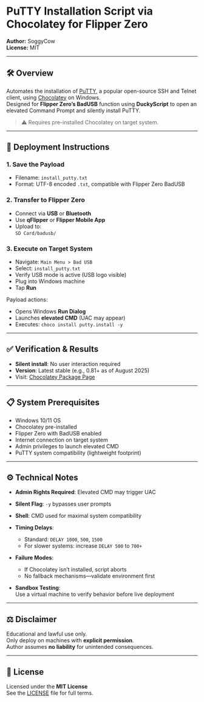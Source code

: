 # PuTTY Installation Script via Chocolatey for Flipper Zero

**Author:** SoggyCow  
**License:** MIT

---

## 🛠 Overview

Automates the installation of [PuTTY](https://www.putty.org/), a popular open-source SSH and Telnet client, using [Chocolatey](https://chocolatey.org/) on Windows.  
Designed for **Flipper Zero’s BadUSB** function using **DuckyScript** to open an elevated Command Prompt and silently install PuTTY.

> ⚠️ Requires pre-installed Chocolatey on target system.

---

## 🚀 Deployment Instructions

### 1. Save the Payload

- Filename: `install_putty.txt`  
- Format: UTF-8 encoded `.txt`, compatible with Flipper Zero BadUSB

### 2. Transfer to Flipper Zero

- Connect via **USB** or **Bluetooth**
- Use **qFlipper** or **Flipper Mobile App**
- Upload to:  
  `SD Card/badusb/`

### 3. Execute on Target System

- Navigate: `Main Menu > Bad USB`  
- Select: `install_putty.txt`  
- Verify USB mode is active (USB logo visible)  
- Plug into Windows machine  
- Tap **Run**

Payload actions:
- Opens Windows **Run Dialog**  
- Launches **elevated CMD** (UAC may appear)  
- Executes: `choco install putty.install -y`

---

## ✅ Verification & Results

- **Silent install**: No user interaction required  
- **Version**: Latest stable (e.g., 0.81+ as of August 2025)  
- Visit: [Chocolatey Package Page](https://community.chocolatey.org/packages/putty.install)

---

## 📋 System Prerequisites

- Windows 10/11 OS  
- Chocolatey pre-installed  
- Flipper Zero with BadUSB enabled  
- Internet connection on target system  
- Admin privileges to launch elevated CMD  
- PuTTY system compatibility (lightweight footprint)

---

## ⚙️ Technical Notes

- **Admin Rights Required**: Elevated CMD may trigger UAC  
- **Silent Flag**: `-y` bypasses user prompts  
- **Shell**: CMD used for maximal system compatibility  
- **Timing Delays**:  
  - Standard: `DELAY 1000`, `500`, `1500`  
  - For slower systems: increase `DELAY 500` to `700+`  

- **Failure Modes**:  
  - If Chocolatey isn’t installed, script aborts  
  - No fallback mechanisms—validate environment first

- **Sandbox Testing**:  
  Use a virtual machine to verify behavior before live deployment

---

## ⚖️ Disclaimer

Educational and lawful use only.  
Only deploy on machines with **explicit permission**.  
Author assumes **no liability** for unintended consequences.

---

## 📄 License

Licensed under the **MIT License**  
See the [LICENSE](LICENSE) file for full terms.
